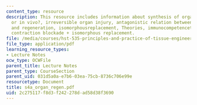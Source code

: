 ```yaml
---
content_type: resource
description: This resource includes information about synthesis of organs, in vitro
  or in vivo?, irreversible organ injury, antagonistic relation between contraction
  and regeneration, isomorphousreplacement, Theories, immunocompetencetheory, and
  contraction blockade + isomorphous replacement.
file: /media/courses/hst-535-principles-and-practice-of-tissue-engineering-fall-2004/2c275117f8d3f242278dad58d38f3690_s4a_organ_regen.pdf
file_type: application/pdf
learning_resource_types:
- Lecture Notes
ocw_type: OCWFile
parent_title: Lecture Notes
parent_type: CourseSection
parent_uid: 031d5a0a-e7b6-03ea-75cb-8736c706e99e
resourcetype: Document
title: s4a_organ_regen.pdf
uid: 2c275117-f8d3-f242-278d-ad58d38f3690
---
```

